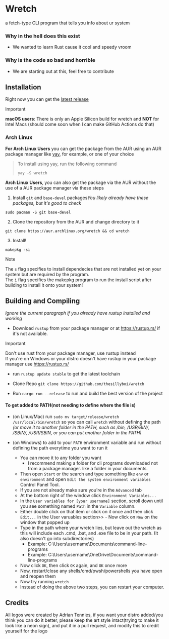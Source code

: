 # Wretch
a fetch-type CLI program that tells you info about ur system

### Why in the hell does this exist
- We wanted to learn Rust cause it cool and speedy vroom

### Why is the code so bad and horrible
- We are starting out at this, feel free to contribute
## Installation
Right now you can get the [latest release](https://github.com/thesillyboi/wretch/releases/latest)<br />
> [!IMPORTANT]
> **macOS users**: There is only an Apple Silicon build for wretch and **NOT** for Intel Macs (should come soon when I can make GitHub Actions do that)

### Arch Linux
**For Arch Linux Users** you can get the package from the AUR using an AUR package manager like [yay](https://github.com/Jguer/yay), for example, or one of your choice<br />
> To install using yay, run the following command
>```shell
>yay -S wretch
>```
**Arch Linux Users**, you can also get the package via the AUR without the use of a AUR package manager via these steps
1. Install `git` and `base-devel` packages*You likely already have these packages, but it's good to check*
```shell
sudo pacman -S git base-devel
```
2. Clone the repository from the AUR and change directory to it
```shell
git clone https://aur.archlinux.org/wretch && cd wretch
```
3. Install!
```shell
makepkg -si
```
> [!NOTE]
> The `s` flag specifies to install dependecies that are not installed yet on your system but are required by the program.<br />
> The `i` flag specifies the makepkg program to run the install script after building to install it onto your system!

## Building and Compiling
   *Ignore the current paragraph if you already have rustup installed and working*
 - Download `rustup` from your package manager or at https://rustup.rs/ if it's not available.
> [!IMPORTANT]
   > Don't use rust from your package manager,
   > use rustup instead<br />
   > If you're on Windows or your distro doesn't have rustup in your package manager use https://rustup.rs/
 - run `rustup update stable` to get the latest toolchain

 - Clone Repo `git clone https://github.com/thesillyboi/wretch`
 - Run `cargo run --release` to run and build the best version of the project


#### To get added to PATH(not needing to define where the file is)
 -  (on Linux/Mac) run `sudo mv target/release/wretch /usr/local/bin/wretch` so you can call `wretch` without defining the path *(or move it to another folder in the PATH, such as /bin, /USR/BIN/, /SBIN/, /USR/SBIN, or you can put another folder in the PATH)*

 - (on Windows) to add to your `PATH` environment variable and run without defining the path everytime you want to run it
   - You can move it to any folder you want
     - I recommend making a folder for cli programs downloaded not from a package manager. like a folder in your documents.
   - Then open `Start` or the search and type something like `env` or `environment` and open `Edit the system environment variables` Control Panel Tool.
   - If you are not already make sure you're in the `Advanced` tab
   - At the bottom right of the window click `Environment Variables...`
   - In the `User variables for [your username]` section, scroll down until you see something named `Path` in the `Variable` column.
   - Either double click on that item or click on it once and then click `Edit...` in the User varuables section>>   - Now click on `New` on the window that popped up
   - Type in the path where your wretch lies, but leave out the wretch as this will include each .cmd, .bat, and .exe file to be in your path. (It also doesn't go into subdirectories)
     - Example: C:\Users\username\Documents\command-line-programs
     - Example: C:\Users\username\OneDrive\Documents\command-line-programs
   - Now click `OK`, then click `OK` again, and `OK` once more
   - Now, restart/close any shells/cmd/pwsh/powershells you have open and reopen them
   - Now try running `wretch`
   - Instead of doing the above two steps, you can restart your computer.

## Credits
All logos were created by Adrian Tennies, if you want your distro added/you think you can do it better, please keep the art style intact(trying to make it look like a neon sign), and put it in a pull request, and modify this to credit yourself for the logo
